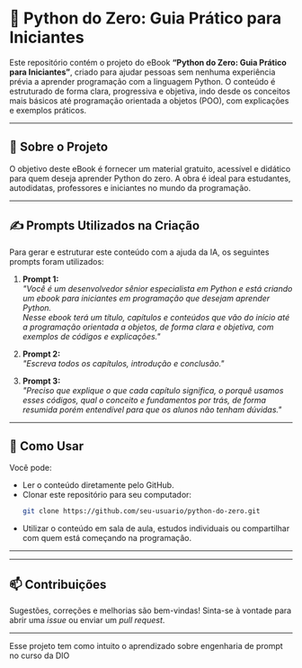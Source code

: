 # 📘 Python do Zero: Guia Prático para Iniciantes

Este repositório contém o projeto do eBook **“Python do Zero: Guia Prático para Iniciantes”**, criado para ajudar pessoas sem nenhuma experiência prévia a aprender programação com a linguagem Python. O conteúdo é estruturado de forma clara, progressiva e objetiva, indo desde os conceitos mais básicos até programação orientada a objetos (POO), com explicações e exemplos práticos.

---

## 📌 Sobre o Projeto

O objetivo deste eBook é fornecer um material gratuito, acessível e didático para quem deseja aprender Python do zero. A obra é ideal para estudantes, autodidatas, professores e iniciantes no mundo da programação.

---

## ✍️ Prompts Utilizados na Criação

Para gerar e estruturar este conteúdo com a ajuda da IA, os seguintes prompts foram utilizados:

1. **Prompt 1:**  
   *"Você é um desenvolvedor sênior especialista em Python e está criando um ebook para iniciantes em programação que desejam aprender Python.  
   Nesse ebook terá um título, capítulos e conteúdos que vão do início até a programação orientada a objetos, de forma clara e objetiva, com exemplos de códigos e explicações."*

2. **Prompt 2:**  
   *"Escreva todos os capítulos, introdução e conclusão."*

3. **Prompt 3:**  
   *"Preciso que explique o que cada capítulo significa, o porquê usamos esses códigos, qual o conceito e fundamentos por trás, de forma resumida porém entendível para que os alunos não tenham dúvidas."*

---



## 🚀 Como Usar

Você pode:

- Ler o conteúdo diretamente pelo GitHub.
- Clonar este repositório para seu computador:
  ```bash
  git clone https://github.com/seu-usuario/python-do-zero.git
  ```
- Utilizar o conteúdo em sala de aula, estudos individuais ou compartilhar com quem está começando na programação.

---

---

## 📫 Contribuições

Sugestões, correções e melhorias são bem-vindas! Sinta-se à vontade para abrir uma *issue* ou enviar um *pull request*.

---

Esse projeto tem como intuito o aprendizado sobre engenharia de prompt no curso da DIO
